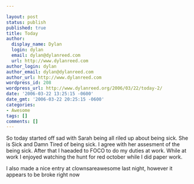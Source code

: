 ```yaml
---

layout: post
status: publish
published: true
title: Today
author:
  display_name: Dylan
  login: dylan
  email: dylan@dylanreed.com
  url: http://www.dylanreed.com
author_login: dylan
author_email: dylan@dylanreed.com
author_url: http://www.dylanreed.com
wordpress_id: 208
wordpress_url: http://www.dylanreed.org/2006/03/22/today-2/
date: '2006-03-22 13:25:15 -0600'
date_gmt: '2006-03-22 20:25:15 -0600'
categories:
- Awesome
tags: []
comments: []
---
```


So today started off sad with Sarah being all riled up about being sick. She is Sick and Damn Tired of being sick. I agree with her assesment of the being sick. After that I haeaded to FOCO to do my duties at work. While at work I enjoyed watching the hunt for red october while I did paper work.

I also made a nice entry at clownsareawesome last night, however it appears to be broke right now
